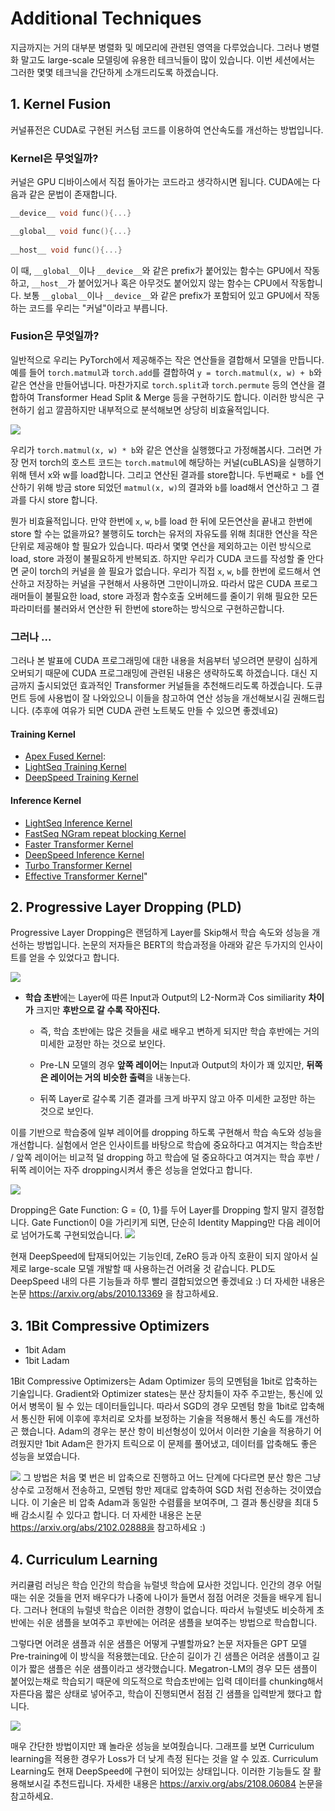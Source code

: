 # Additional Techniques
지금까지는 거의 대부분 병렬화 및 메모리에 관련된 영역을 다루었습니다. 그러나 병렬화 말고도 large-scale 모델링에 유용한 테크닉들이 많이 있습니다. 이번 세션에서는 그러한 몇몇 테크닉을 간단하게 소개드리도록 하겠습니다.

## 1. Kernel Fusion
커널퓨전은 CUDA로 구현된 커스텀 코드를 이용하여 연산속도를 개선하는 방법입니다.

### Kernel은 무엇일까?
  
커널은 GPU 디바이스에서 직접 돌아가는 코드라고 생각하시면 됩니다. CUDA에는 다음과 같은 문법이 존재합니다.

```cpp
__device__ void func(){...}

__global__ void func(){...}
    
__host__ void func(){...}
```
  
이 때, `__global__`이나 `__device__`와 같은 prefix가 붙어있는 함수는 GPU에서 작동하고, `__host__`가 붙어있거나 혹은 아무것도 붙어있지 않는 함수는 CPU에서 작동합니다. 보통 `__global__`이나 `__device__`와 같은 prefix가 포함되어 있고 GPU에서 작동하는 코드를 우리는 \"커널\"이라고 부릅니다. 
   
### Fusion은 무엇일까?
일반적으로 우리는 PyTorch에서 제공해주는 작은 연산들을 결합해서 모델을 만듭니다. 예를 들어 `torch.matmul`과 `torch.add`를 결합하여 `y = torch.matmul(x, w) + b`와 같은 연산을 만들어냅니다. 마찬가지로 `torch.split`과 `torch.permute` 등의 연산을 결합하여 Transformer Head Split & Merge 등을 구현하기도 합니다. 이러한 방식은 구현하기 쉽고 깔끔하지만 내부적으로 분석해보면 상당히 비효율적입니다.

![](../images/kernel_fusion.png)

우리가 `torch.matmul(x, w) * b`와 같은 연산을 실행했다고 가정해봅시다. 그러면 가장 먼저 torch의 호스트 코드는 `torch.matmul`에 해당하는 커널(cuBLAS)을 실행하기 위해 텐서 x와 w를 load합니다. 그리고 연산된 결과를 store합니다. 두번째로 `* b`를 연산하기 위해 방금 store 되었던 `matmul(x, w)`의 결과와 `b`를 load해서 연산하고 그 결과를 다시 store 합니다. 

뭔가 비효율적입니다. 만약 한번에 `x`, `w`, `b`를 load 한 뒤에 모든연산을 끝내고 한번에 store 할 수는 없을까요? 불행히도 torch는 유저의 자유도를 위해 최대한 연산을 작은 단위로 제공해야 할 필요가 있습니다. 따라서 몇몇 연산을 제외하고는 이런 방식으로 load, store 과정이 불필요하게 반복되죠. 하지만 우리가 CUDA 코드를 작성할 줄 안다면 굳이 torch의 커널을 쓸 필요가 없습니다. 우리가 직접 `x`, `w`, `b`를 한번에 로드해서 연산하고 저장하는 커널을 구현해서 사용하면 그만이니까요. 따라서 많은 CUDA 프로그래머들이 불필요한 load, store 과정과 함수호출 오버헤드를 줄이기 위해 필요한 모든 파라미터를 불러와서 연산한 뒤 한번에 store하는 방식으로 구현하곤합니다.
 
### 그러나 ...
그러나 본 발표에 CUDA 프로그래밍에 대한 내용을 처음부터 넣으려면 분량이 심하게 오버되기 때문에 CUDA 프로그래밍에 관련된 내용은 생략하도록 하겠습니다. 대신 지금까지 출시되었던 효과적인 Transformer 커널들을 추천해드리도록 하겠습니다. 도큐먼트 등에 사용법이 잘 나와있으니 이들을 참고하여 연산 성능을 개선해보시길 권해드립니다. (추후에 여유가 되면 CUDA 관련 노트북도 만들 수 있으면 좋겠네요)
 
#### Training Kernel
- [Apex Fused Kernel](https://github.com/NVIDIA/apex/tree/master/csrc): 
- [LightSeq Training Kernel](https://github.com/bytedance/lightseq/tree/master/lightseq/training)
- [DeepSpeed Training Kernel](https://www.deepspeed.ai/tutorials/inference-tutorial)

#### Inference Kernel
- [LightSeq Inference Kernel](https://github.com/bytedance/lightseq/tree/master/lightseq/inference)
- [FastSeq NGram repeat blocking Kernel](https://github.com/microsoft/fastseq/tree/main/fastseq/clib/cuda)
- [Faster Transformer Kernel](https://github.com/NVIDIA/FasterTransformer)
- [DeepSpeed Inference Kernel](https://www.deepspeed.ai/tutorials/transformer_kernel/)
- [Turbo Transformer Kernel](https://github.com/Tencent/TurboTransformers)
- [Effective Transformer Kernel](https://github.com/bytedance/effective_transformer)"
 
## 2. Progressive Layer Dropping (PLD)
   
Progressive Layer Dropping은 랜덤하게 Layer를 Skip해서 학습 속도와 성능을 개선하는 방법입니다. 논문의 저자들은 BERT의 학습과정을 아래와 같은 두가지의 인사이트를 얻을 수 있었다고 합니다.
   
![](../images/pld_1.png)
 
- **학습 초반**에는 Layer에 따른 Input과 Output의 L2-Norm과 Cos similiarity **차이가** 크지만 **후반으로 갈 수록 작아진다.**
  - 즉, 학습 초반에는 많은 것들을 새로 배우고 변하게 되지만 학습 후반에는 거의 미세한 교정만 하는 것으로 보인다.
    
  - Pre-LN 모델의 경우 **앞쪽 레이어**는 Input과 Output의 차이가 꽤 있지만, **뒤쪽은 레이어는 거의 비슷한 출력**을 내놓는다.
  - 뒤쪽 Layer로 갈수록 기존 결과를 크게 바꾸지 않고 아주 미세한 교정만 하는 것으로 보인다.
  
이를 기반으로 학습중에 일부 레이어를 dropping 하도록 구현해서 학습 속도와 성능을 개선합니다. 실험에서 얻은 인사이트를 바탕으로 학습에 중요하다고 여겨지는 학습초반 / 앞쪽 레이어는 비교적 덜 dropping 하고 학습에 덜 중요하다고 여겨지는 학습 후반 / 뒤쪽 레이어는 자주 dropping시켜서 좋은 성능을 얻었다고 합니다.

![](../images/pld_2.png)
    
Dropping은 Gate Function: G = {0, 1}를 두어 Layer를 Dropping 할지 말지 결정합니다.
Gate Function이 0을 가리키게 되면, 단순히 Identity Mapping만 다음 레이어로 넘어가도록 구현되었습니다.
![](../images/pld_3.png)
    
현재 DeepSpeed에 탑재되어있는 기능인데, ZeRO 등과 아직 호환이 되지 않아서 실제로 large-scale 모델 개발할 때 사용하는건 어려울 것 같습니다. PLD도 DeepSpeed 내의 다른 기능들과 하루 빨리 결합되었으면 좋겠네요 :) 더 자세한 내용은 논문 https://arxiv.org/abs/2010.13369 을 참고하세요.

## 3. 1Bit Compressive Optimizers
   
- 1bit Adam
- 1bit Ladam

1Bit Compressive Optimizers는 Adam Optimizer 등의 모멘텀을 1bit로 압축하는 기술입니다. Gradient와 Optimizer states는 분산 장치들이 자주 주고받는, 통신에 있어서 병목이 될 수 있는 데이터들입니다. 따라서 SGD의 경우 모멘텀 항을 1bit로 압축해서 통신한 뒤에 이후에 후처리로 오차를 보정하는 기술을 적용해서 통신 속도를 개선하곤 했습니다. Adam의 경우는 분산 항이 비선형성이 있어서 이러한 기술을 적용하기 어려웠지만 1bit Adam은 한가지 트릭으로 이 문제를 풀어냈고, 데이터를 압축해도 좋은 성능을 보였습니다.
   
![](../images/one_bit_adam.png)
그 방법은 처음 몇 번은 비 압축으로 진행하고 어느 단계에 다다르면 분산 항은 그냥 상수로 고정해서 전송하고, 모멘텀 항만 제대로 압축하여 SGD 처럼 전송하는 것이였습니다. 이 기술은 비 압축 Adam과 동일한 수렴률을 보여주며, 그 결과 통신량을 최대 5배 감소시킬 수 있다고 합니다. 더 자세한 내용은 논문 https://arxiv.org/abs/2102.02888을 참고하세요 :)

## 4. Curriculum Learning
 
커리큘럼 러닝은 학습 인간의 학습을 뉴럴넷 학습에 묘사한 것입니다. 인간의 경우 어릴때는 쉬운 것들을 먼저 배우다가 나중에 나이가 들면서 점점 어려운 것들을 배우게 됩니다. 그러나 현대의 뉴럴넷 학습은 이러한 경향이 없습니다. 따라서 뉴럴넷도 비슷하게 초반에는 쉬운 샘플을 보여주고 후반에는 어려운 샘플을 보여주는 방법으로 학습합니다. 
    
그렇다면 어려운 샘플과 쉬운 샘플은 어떻게 구별할까요? 논문 저자들은 GPT 모델 Pre-training에 이 방식을 적용했는데요. 단순히 길이가 긴 샘플은 어려운 샘플이고 길이가 짧은 샘플은 쉬운 샘플이라고 생각했습니다. Megatron-LM의 경우 모든 샘플이 붙어있는채로 학습되기 때문에 의도적으로 학습초반에는 입력 데이터를 chunking해서 자른다음 짧은 상태로 넣어주고, 학습이 진행되면서 점점 긴 샘플을 입력받게 했다고 합니다.
  
![](../images/cl_1.png)
   
매우 간단한 방법이지만 꽤 놀라운 성능을 보여줬습니다. 그래프를 보면 Curriculum learning을 적용한 경우가 Loss가 더 낮게 측정 된다는 것을 알 수 있죠. Curriculum Learning도 현재 DeepSpeed에 구현이 되어있는 상태입니다. 이러한 기능들도 잘 활용해보시길 추천드립니다. 자세한 내용은 https://arxiv.org/abs/2108.06084 논문을 참고하세요.
